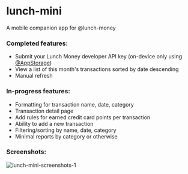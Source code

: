 # lunch-mini
A mobile companion app for @lunch-money

### Completed features:

- Submit your Lunch Money developer API key (on-device only using [@AppStorage](https://developer.apple.com/documentation/swiftui/appstorage))
- View a list of this month's transactions sorted by date descending
- Manual refresh

### In-progress features:

- Formatting for transaction name, date, category
- Transaction detail page
- Add rules for earned credit card points per transaction
- Ability to add a new transaction
- Filtering/sorting by name, date, category
- Minimal reports by category or otherwise

### Screenshots:

![lunch-mini-screenshots-1](https://user-images.githubusercontent.com/17967465/176571301-3dcf6f66-badc-494c-8408-77babfb687d8.jpg)

